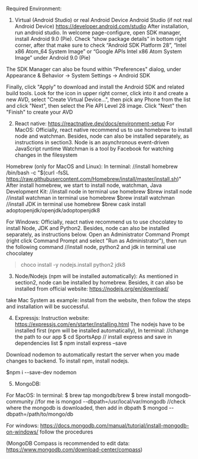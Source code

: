 Required Environment:
1.	Virtual (Android Studio) or real Android Device
Android Studio (if not real Android Device)
https://developer.android.com/studio
After installation, run android studio. In welcome page-configure, open SDK manager, install Android 9.0 (Pie). Check “show package details” in bottom right corner, after that make sure to check “Android SDK Platform 28”, “Intel x86 Atom_64 System Image” or “Google APIs Intel x86 Atom System Image” under Android 9.0 (Pie)

The SDK Manager can also be found within “Preferences" dialog, under Appearance & Behavior → System Settings → Android SDK

Finally, click "Apply" to download and install the Android SDK and related build tools.
Look for the icon in upper right corner, click into it and create a new AVD, select "Create Virtual Device...", then pick any Phone from the list and click "Next", then select the Pie API Level 28 image. Click "Next" then "Finish" to create your AVD

 


2.	React native:
https://reactnative.dev/docs/environment-setup
For MacOS:
Officially, react native recommend us to use homebrew to install node and watchman. 
Besides, node can also be installed separately, as instructions in section3.
Node is an asynchronous event-driven JavaScript runtime
Watchman is a tool by Facebook for watching changes in the filesystem

Homebrew (only for MacOS and Linux):
In terminal:
//install homebrew
/bin/bash -c "$(curl -fsSL https://raw.githubusercontent.com/Homebrew/install/master/install.sh)"
After install homebrew, we start to install node, watchman, Java Development Kit:
//install node in terminal use homebrew
$brew install node
//install watchman in terminal use homebrew
$brew install watchman
//install JDK in terminal use homebrew
$brew cask install adoptopenjdk/openjdk/adoptopenjdk8


For Windows:
Officially, react native recommend us to use chocolatey to install Node, JDK and Python2.
Besides, node can also be installed separately, as instructions below.
Open an Administrator Command Prompt (right click Command Prompt and select "Run as Administrator"), then run the following command
//install node, python2 and jdk in terminal use chocolatey
>choco install -y nodejs.install python2 jdk8



3.	Node/Nodejs (npm will be installed automatically):
As mentioned in section2, node can be installed by homebrew. Besides, it can also be installed from official website: https://nodejs.org/en/download/

take Mac System as example:
install from the website, then follow the steps and installation will be successful.
 


4.	Expressjs:
Instruction website: https://expressjs.com/en/starter/installing.html
The nodejs have to be installed first (npm will be installed automatically), 
In terminal:
//change the path to our app
$ cd SportsApp 
// install express and save in dependencies list
$ npm install express –save

Download nodemon to automatically restart the server when you made changes to backend.
To install npm, install nodejs.

$npm i --save-dev nodemon



5.	MongoDB:

For MacOS:
In terminal:
$ brew tap mongodb/brew
$ brew install mongodb-community
//for me is mongod --dbpath=/usr/local/var/mongodb
//check where the mongodb is downloaded, then add in dbpath
$ mongod --dbpath=/path/to/mongo/db

For windows:
https://docs.mongodb.com/manual/tutorial/install-mongodb-on-windows/
follow the procedures 

(MongoDB Compass is recommended to edit data:
https://www.mongodb.com/download-center/compass)
